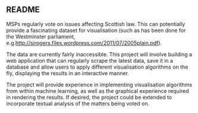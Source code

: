 README
------

MSPs regularly vote on issues affecting Scottish law. This can potentially
provide a fascinating dataset for visualisation (such as has been done for
the Westminster parliament, e.g.http://sirogers.files.wordpress.com/2011/07/2005plain.pdf).

The data are currently fairly inaccessible. This project will involve building
a web application that can regularly scrape the latest data, save it in a database
and allow users to apply different visualisation algorithms on the fly, displaying
the results in an interactive manner.

The project will provide experience in implementing visualisation algorithms from
within machine learning, as well as the graphical experience required in rendering
the results. If desired, the project could be extended to incorporate textual
analysis of the matters being voted on.
